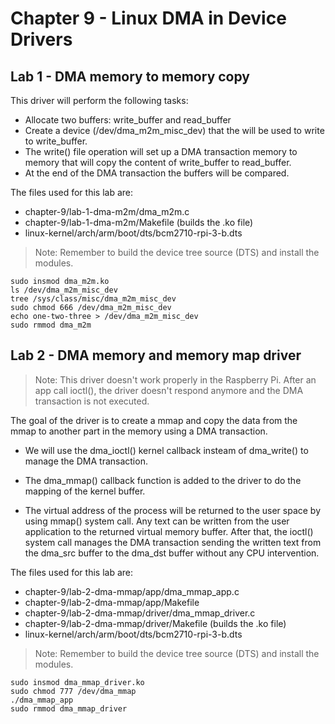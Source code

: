 
# Chapter 9 - Linux DMA in Device Drivers


## Lab 1 - DMA memory to memory copy

This driver will perform the following tasks:

- Allocate two buffers: write_buffer and read_buffer
- Create a device (/dev/dma_m2m_misc_dev) that the will be used to write to write_buffer.
- The write() file operation will set up a DMA transaction memory to memory that will
copy the content of write_buffer to read_buffer.
- At the end of the DMA transaction the buffers will be compared.

The files used for this lab are:

- chapter-9/lab-1-dma-m2m/dma_m2m.c
- chapter-9/lab-1-dma-m2m/Makefile (builds the .ko file)
- linux-kernel/arch/arm/boot/dts/bcm2710-rpi-3-b.dts

>Note: Remember to build the device tree source (DTS) and install the modules.

```shell
sudo insmod dma_m2m.ko
ls /dev/dma_m2m_misc_dev
tree /sys/class/misc/dma_m2m_misc_dev
sudo chmod 666 /dev/dma_m2m_misc_dev
echo one-two-three > /dev/dma_m2m_misc_dev
sudo rmmod dma_m2m
```

## Lab 2 - DMA memory and memory map driver

> Note: This driver doesn't work properly in the Raspberry Pi. After an app
> call ioctl(), the driver doesn't respond anymore and the DMA transaction is
> not executed.

The goal of the driver is to create a mmap and copy the data from the mmap
to another part in the memory using a DMA transaction.

- We will use the dma_ioctl() kernel callback insteam of dma_write() to manage
the DMA transaction.

- The dma_mmap() callback function is added to the driver to do the mapping of
the kernel buffer.

- The virtual address of the process will be returned to the user space by using
mmap() system call. Any text can be written from the user application to the returned
virtual memory buffer. After that, the ioctl() system call manages the DMA transaction
sending the written text from the dma_src buffer to the dma_dst buffer without any
CPU intervention.

The files used for this lab are:

- chapter-9/lab-2-dma-mmap/app/dma_mmap_app.c
- chapter-9/lab-2-dma-mmap/app/Makefile
- chapter-9/lab-2-dma-mmap/driver/dma_mmap_driver.c
- chapter-9/lab-2-dma-mmap/driver/Makefile (builds the .ko file)
- linux-kernel/arch/arm/boot/dts/bcm2710-rpi-3-b.dts

>Note: Remember to build the device tree source (DTS) and install the modules.


```shell
sudo insmod dma_mmap_driver.ko
sudo chmod 777 /dev/dma_mmap 
./dma_mmap_app
sudo rmmod dma_mmap_driver
```
